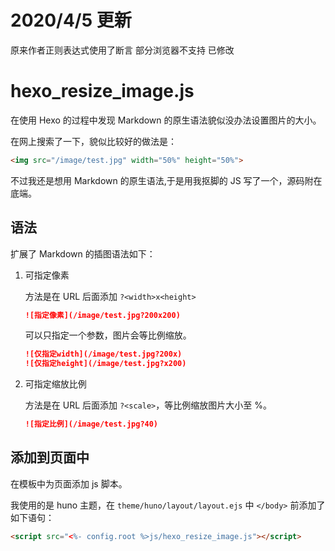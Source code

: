 # 2020/4/5 更新
原来作者正则表达式使用了断言 部分浏览器不支持 已修改


# hexo_resize_image.js

在使用 Hexo 的过程中发现 Markdown 的原生语法貌似没办法设置图片的大小。

在网上搜索了一下，貌似比较好的做法是：

```html
<img src="/image/test.jpg" width="50%" height="50%">
```

不过我还是想用 Markdown 的原生语法,于是用我抠脚的 JS 写了一个，源码附在底端。

## 语法

扩展了 Markdown 的插图语法如下：

1. 可指定像素

    方法是在 URL 后面添加 `?<width>x<height>` 

    ```markdown
    ![指定像素](/image/test.jpg?200x200)
    ```

    可以只指定一个参数，图片会等比例缩放。

    ```markdown
    ![仅指定width](/image/test.jpg?200x)
    ![仅指定height](/image/test.jpg?x200)
    ```

2. 可指定缩放比例

    方法是在 URL 后面添加 `?<scale>`，等比例缩放图片大小至 <scale>%。

    ```markdown
    ![指定比例](/image/test.jpg?40)
    ```

## 添加到页面中

在模板中为页面添加 js 脚本。

我使用的是 huno 主题，在 `theme/huno/layout/layout.ejs` 中 `</body>` 前添加了如下语句：

```html
<script src="<%- config.root %>js/hexo_resize_image.js"></script>
```
